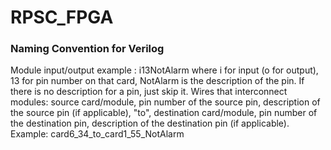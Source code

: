 # RPSC_FPGA
### Naming Convention for Verilog
Module input/output example : i13NotAlarm where i for input (o for output), 13 for pin number on that card, NotAlarm is the description of the pin. If there is no description for a pin, just skip it. 
Wires that interconnect modules: source card/module, pin number of the source pin, description of the source pin (if applicable), "to", destination card/module, pin number of the destination pin, description of the destination pin (if applicable). Example: card6_34_to_card1_55_NotAlarm